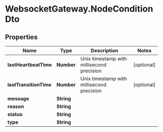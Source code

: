 # WebsocketGateway.NodeConditionDto

## Properties

Name | Type | Description | Notes
------------ | ------------- | ------------- | -------------
**lastHeartbeatTime** | **Number** | Unix timestamp with millisecond precision | [optional] 
**lastTransitionTime** | **Number** | Unix timestamp with millisecond precision | [optional] 
**message** | **String** |  | 
**reason** | **String** |  | 
**status** | **String** |  | 
**type** | **String** |  | 


